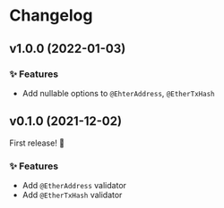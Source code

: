 # Changelog

## v1.0.0 (2022-01-03)
### ✨ Features
 - Add nullable options to `@EhterAddress`, `@EtherTxHash`

## v0.1.0 (2021-12-02)
First release! 🥳 
### ✨ Features
 - Add `@EtherAddress` validator
 - Add `@EtherTxHash` validator
